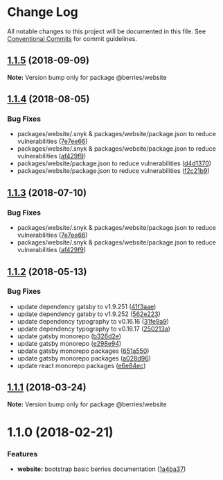 # Change Log

All notable changes to this project will be documented in this file.
See [Conventional Commits](https://conventionalcommits.org) for commit guidelines.

<a name="1.1.5"></a>
## [1.1.5](https://github.com/MartinHelmut/berries/compare/@berries/website@1.1.4...@berries/website@1.1.5) (2018-09-09)




**Note:** Version bump only for package @berries/website

<a name="1.1.4"></a>
## [1.1.4](https://github.com/MartinHelmut/berries/compare/@berries/website@1.1.2...@berries/website@1.1.4) (2018-08-05)


### Bug Fixes

* packages/website/.snyk & packages/website/package.json to reduce vulnerabilities ([7e7ee66](https://github.com/MartinHelmut/berries/commit/7e7ee66))
* packages/website/.snyk & packages/website/package.json to reduce vulnerabilities ([af429f9](https://github.com/MartinHelmut/berries/commit/af429f9))
* packages/website/package.json to reduce vulnerabilities ([d4d1370](https://github.com/MartinHelmut/berries/commit/d4d1370))
* packages/website/package.json to reduce vulnerabilities ([f2c21b9](https://github.com/MartinHelmut/berries/commit/f2c21b9))




<a name="1.1.3"></a>
## [1.1.3](https://github.com/MartinHelmut/berries/compare/@berries/website@1.1.2...@berries/website@1.1.3) (2018-07-10)


### Bug Fixes

* packages/website/.snyk & packages/website/package.json to reduce vulnerabilities ([7e7ee66](https://github.com/MartinHelmut/berries/commit/7e7ee66))
* packages/website/.snyk & packages/website/package.json to reduce vulnerabilities ([af429f9](https://github.com/MartinHelmut/berries/commit/af429f9))




<a name="1.1.2"></a>
## [1.1.2](https://github.com/MartinHelmut/berries/compare/@berries/website@1.1.1...@berries/website@1.1.2) (2018-05-13)


### Bug Fixes

* update dependency gatsby to v1.9.251 ([41f3aae](https://github.com/MartinHelmut/berries/commit/41f3aae))
* update dependency gatsby to v1.9.252 ([562e223](https://github.com/MartinHelmut/berries/commit/562e223))
* update dependency typography to v0.16.16 ([31fe9a9](https://github.com/MartinHelmut/berries/commit/31fe9a9))
* update dependency typography to v0.16.17 ([250213a](https://github.com/MartinHelmut/berries/commit/250213a))
* update gatsby monorepo ([b326d2e](https://github.com/MartinHelmut/berries/commit/b326d2e))
* update gatsby monorepo ([e298e94](https://github.com/MartinHelmut/berries/commit/e298e94))
* update gatsby monorepo packages ([651a550](https://github.com/MartinHelmut/berries/commit/651a550))
* update gatsby monorepo packages ([a028d96](https://github.com/MartinHelmut/berries/commit/a028d96))
* update react monorepo packages ([e6e84ec](https://github.com/MartinHelmut/berries/commit/e6e84ec))




<a name="1.1.1"></a>
## [1.1.1](https://github.com/MartinHelmut/berries/compare/@berries/website@1.1.0...@berries/website@1.1.1) (2018-03-24)




**Note:** Version bump only for package @berries/website

<a name="1.1.0"></a>
# 1.1.0 (2018-02-21)


### Features

* **website:** bootstrap basic berries documentation ([1a4ba37](https://github.com/MartinHelmut/berries/commit/1a4ba37))
